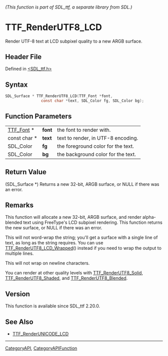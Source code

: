 ###### (This function is part of SDL_ttf, a separate library from SDL.)
# TTF_RenderUTF8_LCD

Render UTF-8 text at LCD subpixel quality to a new ARGB surface.

## Header File

Defined in [<SDL_ttf.h>](https://github.com/libsdl-org/SDL_ttf/blob/SDL2/include/SDL_ttf.h)

## Syntax

```c
SDL_Surface * TTF_RenderUTF8_LCD(TTF_Font *font,
                const char *text, SDL_Color fg, SDL_Color bg);
```

## Function Parameters

|                        |          |                                    |
| ---------------------- | -------- | ---------------------------------- |
| [TTF_Font](TTF_Font) * | **font** | the font to render with.           |
| const char *           | **text** | text to render, in UTF-8 encoding. |
| SDL_Color              | **fg**   | the foreground color for the text. |
| SDL_Color              | **bg**   | the background color for the text. |

## Return Value

(SDL_Surface *) Returns a new 32-bit, ARGB surface, or NULL if there was an
error.

## Remarks

This function will allocate a new 32-bit, ARGB surface, and render
alpha-blended text using FreeType's LCD subpixel rendering. This function
returns the new surface, or NULL if there was an error.

This will not word-wrap the string; you'll get a surface with a single line
of text, as long as the string requires. You can use
[TTF_RenderUTF8_LCD_Wrapped](TTF_RenderUTF8_LCD_Wrapped)() instead if you
need to wrap the output to multiple lines.

This will not wrap on newline characters.

You can render at other quality levels with
[TTF_RenderUTF8_Solid](TTF_RenderUTF8_Solid),
[TTF_RenderUTF8_Shaded](TTF_RenderUTF8_Shaded), and
[TTF_RenderUTF8_Blended](TTF_RenderUTF8_Blended).

## Version

This function is available since SDL_ttf 2.20.0.

## See Also

- [TTF_RenderUNICODE_LCD](TTF_RenderUNICODE_LCD)

----
[CategoryAPI](CategoryAPI), [CategoryAPIFunction](CategoryAPIFunction)

